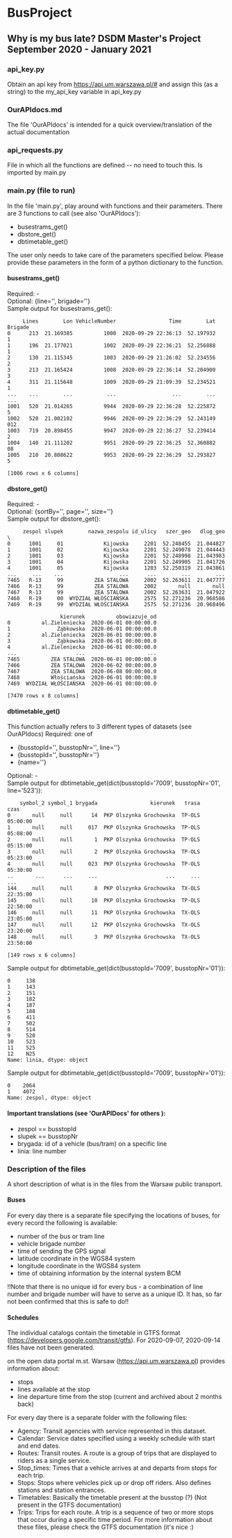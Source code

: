 # BusProject
## Why is my bus late? DSDM Master's Project September 2020 - January 2021

### api_key.py
Obtain an api key from https://api.um.warszawa.pl/# and assign this (as a string) to the my_api_key variable in api_key.py

### OurAPIdocs.md
The file 'OurAPIdocs' is intended for a quick overview/translation of the actual documentation

### api_requests.py   
File in which all the functions are defined -- no need to touch this. Is imported by main.py

### main.py (file to run)
In the file 'main.py', play around with functions and their parameters. 
There are 3 functions to call (see also 'OurAPIdocs'):
- busestrams_get()
- dbstore_get()
- dbtimetable_get()    
     
The user only needs to take care of the parameters specified below. Please provide these parameters in the form of a python dictionary to the function.

#### busestrams_get()
Required: -   
Optional: {line='', brigade=''}    
Sample output for busestrams_get():
~~~
     Lines        Lon VehicleNumber                 Time        Lat Brigade
0      213  21.169385          1000  2020-09-29 22:36:13  52.197932       1
1      196  21.177021          1002  2020-09-29 22:36:21  52.256888       1
2      130  21.115345          1003  2020-09-29 21:26:02  52.234556       2
3      213  21.165424          1008  2020-09-29 22:36:14  52.204900       3
4      311  21.115648          1009  2020-09-29 21:09:39  52.234521       1
...    ...        ...           ...                  ...        ...     ...
1001   520  21.014265          9944  2020-09-29 22:36:28  52.225872       5
1002   520  21.002102          9946  2020-09-29 22:36:29  52.243149     012
1003   719  20.898455          9947  2020-09-29 22:36:27  52.239414       2
1004   140  21.111202          9951  2020-09-29 22:36:25  52.360882      08
1005   210  20.808622          9953  2020-09-29 22:36:29  52.293827       5

[1006 rows x 6 columns]
~~~


#### dbstore_get()
Required: -   
Optional: {sortBy='', page='', size=''}    
Sample output for dbstore_get():    
~~~
     zespol slupek        nazwa_zespolu id_ulicy   szer_geo   dlug_geo  \
0      1001     01             Kijowska     2201  52.248455  21.044827   
1      1001     02             Kijowska     2201  52.249078  21.044443   
2      1001     03             Kijowska     2201  52.248998  21.043983   
3      1001     04             Kijowska     2201  52.249905  21.041726   
4      1001     05             Kijowska     1203  52.250319  21.043861   
...     ...    ...                  ...      ...        ...        ...   
7465   R-13     99          ZEA STALOWA     2002  52.263611  21.047777   
7466   R-13     99          ZEA STALOWA     2002       null       null   
7467   R-13     99          ZEA STALOWA     2002  52.263631  21.047922   
7468   R-19     00  WYDZIAŁ WŁOŚCIAŃSKA     2575  52.271236  20.968586   
7469   R-19     99  WYDZIAŁ WŁOŚCIAŃSKA     2575  52.271236  20.968496   

                 kierunek          obowiazuje_od  
0          al.Zieleniecka  2020-06-01 00:00:00.0  
1               Ząbkowska  2020-06-01 00:00:00.0  
2          al.Zieleniecka  2020-06-01 00:00:00.0  
3               Ząbkowska  2020-06-01 00:00:00.0  
4          al.Zieleniecka  2020-06-01 00:00:00.0  
...                   ...                    ...  
7465          ZEA STALOWA  2020-06-01 00:00:00.0  
7466          ZEA STALOWA  2020-06-02 00:00:00.0  
7467          ZEA STALOWA  2020-06-08 00:00:00.0  
7468          Włościańska  2020-06-01 00:00:00.0  
7469  WYDZIAŁ WŁOŚCIAŃSKA  2020-06-01 00:00:00.0  

[7470 rows x 8 columns]
~~~


#### dbtimetable_get()
This function actually refers to 3 different types of datasets (see OurAPIdocs)
Required: one of   
  - {busstopId='', busstopNr='', line=''}
  - {busstopId='', busstopNr=''}
  - {name=''}     
     
Optional: -   
Sample output for dbtimetable_get(dict(busstopId='7009', busstopNr='01', line='523')):
~~~
    symbol_2 symbol_1 brygada                 kierunek   trasa      czas
0       null     null      14  PKP Olszynka Grochowska  TP-OLS  05:00:00
1       null     null     017  PKP Olszynka Grochowska  TP-OLS  05:08:00
2       null     null       1  PKP Olszynka Grochowska  TP-OLS  05:15:00
3       null     null       2  PKP Olszynka Grochowska  TP-OLS  05:23:00
4       null     null     023  PKP Olszynka Grochowska  TP-OLS  05:30:00
..       ...      ...     ...                      ...     ...       ...
144     null     null       8  PKP Olszynka Grochowska  TX-OLS  22:35:00
145     null     null      10  PKP Olszynka Grochowska  TP-OLS  22:50:00
146     null     null      11  PKP Olszynka Grochowska  TX-OLS  23:05:00
147     null     null      12  PKP Olszynka Grochowska  TX-OLS  23:20:00
148     null     null       3  PKP Olszynka Grochowska  TX-OLS  23:50:00

[149 rows x 6 columns]
~~~   
    
Sample output for dbtimetable_get(dict(busstopId='7009', busstopNr='01')):
~~~
0     138
1     143
2     151
3     182
4     187
5     188
6     411
7     502
8     514
9     520
10    523
11    525
12    N25
Name: linia, dtype: object
~~~   
    
Sample output for dbtimetable_get(dict(busstopId='7009', busstopNr='01')):
~~~
0    2064
1    4072
Name: zespol, dtype: object
~~~
    
#### Important translations (see 'OurAPIDocs' for others ):
- zespol == busstopId   
- slupek == busstopNr   
- brygada: id of a vehicle (bus/tram) on a specific line
- linia: line number

### Description of the files
A short description of what is in the files from the Warsaw public transport.

#### Buses
For every day there is a separate file specifying the locations of buses, for every record the following is available:
- number of the bus or tram line
- vehicle brigade number
- time of sending the GPS signal
- latitude coordinate in the WGS84 system
- longitude coordinate in the WGS84 system
- time of obtaining information by the internal system BCM

!!Note that there is no unique id for every bus - a combination of line number and brigade number will have to serve as a unique ID. It has, so far not been confirmed that this is safe to do!!

#### Schedules
The individual catalogs contain the timetable in GTFS format (https://developers.google.com/transit/gtfs).
For 2020-09-07, 2020-09-14 files have not been generated.

on the open data portal m.st. Warsaw (https://api.um.warszawa.pl) provides information about:
- stops
- lines available at the stop
- line departure time from the stop (current and archived about 2 months back)

For every day there is a separate folder with the following files:
- Agency: Transit agencies with service represented in this dataset.
- Calendar: Service dates specified using a weekly schedule with start and end dates. 
- Routes: Transit routes. A route is a group of trips that are displayed to riders as a single service.
- Stop_times: Times that a vehicle arrives at and departs from stops for each trip.
- Stops: Stops where vehicles pick up or drop off riders. Also defines stations and station entrances.
- Timetables: Basically the timetable present at the busstop (?) (Not present in the GTFS documentation)
- Trips: Trips for each route. A trip is a sequence of two or more stops that occur during a specific time period.
For more information about these files, please check the GTFS documentation (it's nice :)
